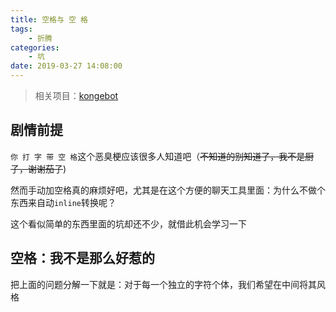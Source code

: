 ```yaml
---
title: 空格与 空 格
tags: 
    - 折腾
categories:
    - 坑
date: 2019-03-27 14:08:00
---
```


> 相关项目：[kongebot](https://github.com/NeverBehave/kongebot)

## 剧情前提

`你 打 字 带 空 格`这个恶臭梗应该很多人知道吧（~~不知道的别知道了，我不是厨子，谢谢茄子~~)

然而手动加空格真的麻烦好吧，尤其是在这个方便的聊天工具里面：为什么不做个东西来自动`inline`转换呢？

这个看似简单的东西里面的坑却还不少，就借此机会学习一下

## 空格：我不是那么好惹的

把上面的问题分解一下就是：对于每一个独立的字符个体，我们希望在中间将其风格
<!--stackedit_data:
eyJoaXN0b3J5IjpbLTkyMzkwOTkyMV19
-->
